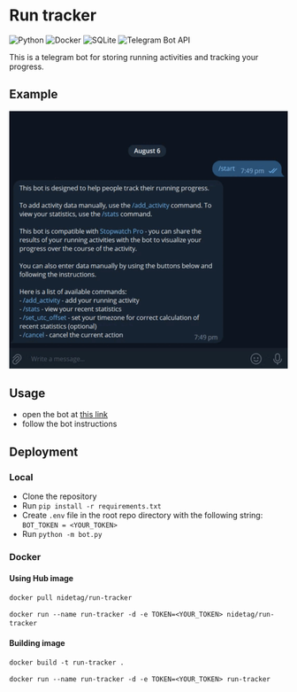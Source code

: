 # Run tracker

![Python](https://img.shields.io/badge/python-3670A0?style=for-the-badge&logo=python&logoColor=ffdd54)
![Docker](https://img.shields.io/badge/docker-%230db7ed.svg?style=for-the-badge&logo=docker&logoColor=white)
![SQLite](https://img.shields.io/badge/sqlite-%2307405e.svg?style=for-the-badge&logo=sqlite&logoColor=white)
![Telegram Bot API](https://img.shields.io/badge/Telegram_Bot_API-2CA5E0?style=for-the-badge&logo=telegram&logoColor=white)

This is a telegram bot for storing running activities and tracking your progress.

## Example
![](example.gif)

## Usage

- open the bot at [this link](https://t.me/bot_untaken_bot)
- follow the bot instructions

## Deployment

### Local

- Clone the repository
- Run `pip install -r requirements.txt`
- Create `.env` file in the root repo directory with the following string:
  `BOT_TOKEN = <YOUR_TOKEN>`
- Run `python -m bot.py`

### Docker

#### Using Hub image

```
docker pull nidetag/run-tracker
```
```
docker run --name run-tracker -d -e TOKEN=<YOUR_TOKEN> nidetag/run-tracker
```

#### Building image

```
docker build -t run-tracker .
```
```
docker run --name run-tracker -d -e TOKEN=<YOUR_TOKEN> run-tracker
```
